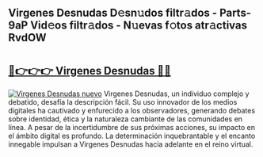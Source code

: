 ## Virgenes Desnudas D𝚎sn𝚞dos filtr𝚊dos - Parts-9aP Vid𝚎os filtr𝚊dos - N𝚞evas f𝚘tos atr𝚊ctivas RvdOW

# <h2><a href="http://mb05wy.tromn.icu/?c=Virgenes+Desnudas">🔗👉👉👉 Virgenes Desnudas 🔗🔗</a></h2>

[![Virgenes Desnudas nuevo](https://i.imgur.com/pEAQMta.gif)](http://mb05wy.tromn.icu/?c=Virgenes+Desnudas)
Virgenes Desnudas, un individuo complejo y debatido, desafía la descripción fácil. Su uso innovador de los medios digitales ha cautivado y enfurecido a los observadores, generando debates sobre identidad, ética y la naturaleza cambiante de las comunidades en línea. A pesar de la incertidumbre de sus próximas acciones, su impacto en el ámbito digital es profundo. La determinación inquebrantable y el encanto innegable impulsan a Virgenes Desnudas hacia adelante en el reino virtual.

